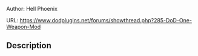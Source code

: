 Author: Hell Phoenix

URL: https://www.dodplugins.net/forums/showthread.php?285-DoD-One-Weapon-Mod

## Description

